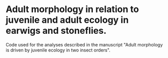 # Adult morphology in relation to juvenile and adult ecology in earwigs and stoneflies.

Code used for the analyses described in the manuscript "Adult morphology is driven by juvenile ecology in two insect orders".
